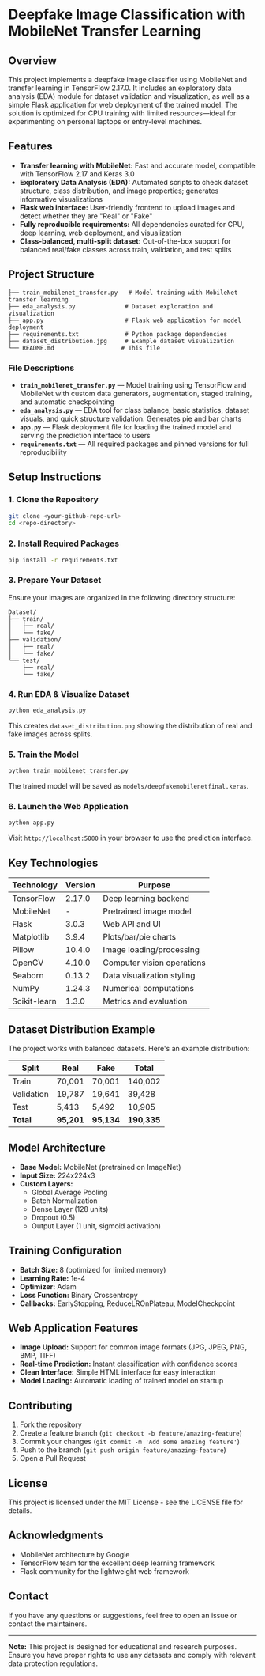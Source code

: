 # Deepfake Image Classification with MobileNet Transfer Learning

## Overview

This project implements a deepfake image classifier using MobileNet and transfer learning in TensorFlow 2.17.0. It includes an exploratory data analysis (EDA) module for dataset validation and visualization, as well as a simple Flask application for web deployment of the trained model. The solution is optimized for CPU training with limited resources—ideal for experimenting on personal laptops or entry-level machines.

## Features

- **Transfer learning with MobileNet:** Fast and accurate model, compatible with TensorFlow 2.17 and Keras 3.0
- **Exploratory Data Analysis (EDA):** Automated scripts to check dataset structure, class distribution, and image properties; generates informative visualizations
- **Flask web interface:** User-friendly frontend to upload images and detect whether they are "Real" or "Fake"
- **Fully reproducible requirements:** All dependencies curated for CPU, deep learning, web deployment, and visualization
- **Class-balanced, multi-split dataset:** Out-of-the-box support for balanced real/fake classes across train, validation, and test splits

## Project Structure

```
├── train_mobilenet_transfer.py   # Model training with MobileNet transfer learning
├── eda_analysis.py              # Dataset exploration and visualization
├── app.py                       # Flask web application for model deployment
├── requirements.txt             # Python package dependencies
├── dataset_distribution.jpg     # Example dataset visualization
└── README.md                   # This file
```

### File Descriptions

- **`train_mobilenet_transfer.py`** — Model training using TensorFlow and MobileNet with custom data generators, augmentation, staged training, and automatic checkpointing
- **`eda_analysis.py`** — EDA tool for class balance, basic statistics, dataset visuals, and quick structure validation. Generates pie and bar charts
- **`app.py`** — Flask deployment file for loading the trained model and serving the prediction interface to users
- **`requirements.txt`** — All required packages and pinned versions for full reproducibility

## Setup Instructions

### 1. Clone the Repository
```bash
git clone <your-github-repo-url>
cd <repo-directory>
```

### 2. Install Required Packages
```bash
pip install -r requirements.txt
```

### 3. Prepare Your Dataset
Ensure your images are organized in the following directory structure:
```
Dataset/
├── train/
│   ├── real/
│   └── fake/
├── validation/
│   ├── real/
│   └── fake/
└── test/
    ├── real/
    └── fake/
```

### 4. Run EDA & Visualize Dataset
```bash
python eda_analysis.py
```
This creates `dataset_distribution.png` showing the distribution of real and fake images across splits.

### 5. Train the Model
```bash
python train_mobilenet_transfer.py
```
The trained model will be saved as `models/deepfakemobilenetfinal.keras`.

### 6. Launch the Web Application
```bash
python app.py
```
Visit `http://localhost:5000` in your browser to use the prediction interface.

## Key Technologies

| Technology      | Version | Purpose                           |
|-----------------|---------|----------------------------------|
| TensorFlow      | 2.17.0  | Deep learning backend            |
| MobileNet       | -       | Pretrained image model           |
| Flask           | 3.0.3   | Web API and UI                   |
| Matplotlib      | 3.9.4   | Plots/bar/pie charts             |
| Pillow          | 10.4.0  | Image loading/processing         |
| OpenCV          | 4.10.0  | Computer vision operations       |
| Seaborn         | 0.13.2  | Data visualization styling       |
| NumPy           | 1.24.3  | Numerical computations           |
| Scikit-learn    | 1.3.0   | Metrics and evaluation           |

## Dataset Distribution Example

The project works with balanced datasets. Here's an example distribution:

| Split      | Real   | Fake   | Total  |
|------------|--------|--------|--------|
| Train      | 70,001 | 70,001 | 140,002|
| Validation | 19,787 | 19,641 | 39,428 |
| Test       | 5,413  | 5,492  | 10,905 |
| **Total**  | **95,201** | **95,134** | **190,335** |

## Model Architecture

- **Base Model:** MobileNet (pretrained on ImageNet)
- **Input Size:** 224x224x3
- **Custom Layers:** 
  - Global Average Pooling
  - Batch Normalization
  - Dense Layer (128 units)
  - Dropout (0.5)
  - Output Layer (1 unit, sigmoid activation)

## Training Configuration

- **Batch Size:** 8 (optimized for limited memory)
- **Learning Rate:** 1e-4
- **Optimizer:** Adam
- **Loss Function:** Binary Crossentropy
- **Callbacks:** EarlyStopping, ReduceLROnPlateau, ModelCheckpoint

## Web Application Features

- **Image Upload:** Support for common image formats (JPG, JPEG, PNG, BMP, TIFF)
- **Real-time Prediction:** Instant classification with confidence scores
- **Clean Interface:** Simple HTML interface for easy interaction
- **Model Loading:** Automatic loading of trained model on startup

## Contributing

1. Fork the repository
2. Create a feature branch (`git checkout -b feature/amazing-feature`)
3. Commit your changes (`git commit -m 'Add some amazing feature'`)
4. Push to the branch (`git push origin feature/amazing-feature`)
5. Open a Pull Request

## License

This project is licensed under the MIT License - see the LICENSE file for details.

## Acknowledgments

- MobileNet architecture by Google
- TensorFlow team for the excellent deep learning framework
- Flask community for the lightweight web framework

## Contact

If you have any questions or suggestions, feel free to open an issue or contact the maintainers.

---

**Note:** This project is designed for educational and research purposes. Ensure you have proper rights to use any datasets and comply with relevant data protection regulations.
